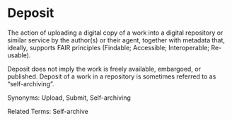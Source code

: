 # Deposit
 
The action of uploading a digital copy of a work into a digital repository or similar service by the author(s) or their agent, together with metadata that, ideally, supports FAIR principles (Findable; Accessible; Interoperable; Re-usable).
 
Deposit does not imply the work is freely available, embargoed, or published. Deposit of a work in a repository is sometimes referred to as “self-archiving”.
 
Synonyms: Upload, Submit, Self-archiving
 
Related Terms: Self-archive